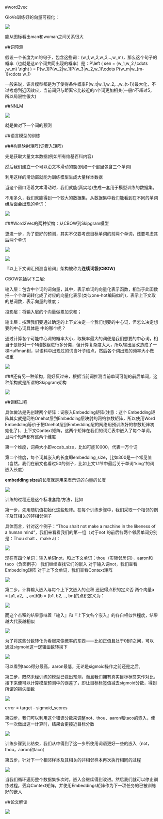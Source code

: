 #word2vec

GloVe训练好的向量可视化：

![](https://cdn.jsdelivr.net/gh/tj-messi/picture/20241107185753.png)

能从图标看出man和woman之间关系很大

##词预测

假设一个长度为m的句子，包含这些词：(w_1,w_2,w_3,..,w_m)，那么这个句子的概率（也就是这m个词共同出现的概率）是：P\left ( sen = (w_1,w_2,\cdots ,w_m) \right ) = P(w_1)P(w_2|w_1)P(w_3|w_2,w_1)\cdots P(w_m|w_{m-1}\cdots w_1)

一般来说，语言模型都是为了使得条件概率P(w_t|w_1,w_2,..,w_{t-1})最大化，不过考虑到近因效应，当前词只与距离它比较近的n个词更加相关(一般n不超过5，所以局限性很大)

##NNLM

![](https://cdn.jsdelivr.net/gh/tj-messi/picture/20241107185950.png)

就是做对下一个词的预测

##语言模型的训练

###构建映射矩阵(词嵌入矩阵)

先是获取大量文本数据(例如所有维基百科内容)

然后我们建立一个可以沿文本滑动的窗(例如一个窗里包含三个单词)

利用这样的滑动窗就能为训练模型生成大量样本数据

当这个窗口沿着文本滑动时，我们就能(真实地)生成一套用于模型训练的数据集。

不用多久，我们就能得到一个较大的数据集，从数据集中我们能看到在不同的单词组后面会出现的单词：

![](https://cdn.jsdelivr.net/gh/tj-messi/picture/20241107191310.png)

###Word2Vec的两种架构：从CBOW到Skipgram模型

更进一步，为了更好的预测，其实不仅要考虑目标单词的前两个单词，还要考虑其后两个单词

![](https://cdn.jsdelivr.net/gh/tj-messi/picture/20241107191444.png)

![](https://cdn.jsdelivr.net/gh/tj-messi/picture/20241107191449.png)

『以上下文词汇预测当前词』架构被称为**连续词袋(CBOW)**

CBOW包括以下三层:

输入层：包含中个词的词向量，其中，表示单词的向量化表示函数，相当于此函数把一个个单词转化成了对应的向量化表示(类似one-hot编码似的)，表示上下文取的总词数，表示向量的维度；

投影层：将输入层的个向量做累加求和；

输出层：按理我们要通过确定的上下文决定一个我们想要的中心词，但怎么决定想要的中心词具体是  中的哪个呢？

通过计算各个可能中心词的概率大小，取概率最大的词便是我们想要的中心词，相当于是针对一个N维数组进行多分类，但计算复杂度太大，所以输出层改造成了一棵Huffman树，以语料中出现过的词当叶子结点，然后各个词出现的频率大小做权重

![](https://cdn.jsdelivr.net/gh/tj-messi/picture/20241107192046.png)

###还有另一种架构，刚好反过来，根据当前词推测当前单词可能的前后单词，这种架构就是所谓的Skipgram架构

![](https://cdn.jsdelivr.net/gh/tj-messi/picture/20241107192812.png)

##训练过程

具体做法是先创建两个矩阵：词嵌入Embedding矩阵(注意：这个 Embedding矩阵其实就是网络Onehot层到Embedding层映射的网络参数矩阵，所以使用Word Embedding等价于把Onehot层到Embedding层的网络用预训练好的参数矩阵初始化了)、上下文Context矩阵，这两个矩阵在我们的词汇表中嵌入了每个单词，且两个矩阵都有这两个维度

第一个维度，词典大小即vocab_size，比如可能10000，代表一万个词

第二个维度，每个词其嵌入的长度即embedding_size，比如300是一个常见值（当然，我们在前文也看过50的例子，比如上文1.1节中最后关于单词“king”的词嵌入长度）

**embedding size**的长度就是用来表示词的向量的长度

![](https://cdn.jsdelivr.net/gh/tj-messi/picture/20241107193136.png)

训练的过程还是这个标准套路/方法，比如

第一步，先用随机值初始化这些矩阵。在每个训练步骤中，我们采取一个相邻的例子及其相关的非相邻例子


具体而言，针对这个例子：“Thou shalt not make a machine in the likeness of a human mind”，我们来看看我们的第一组（对于not 的前后各两个邻居单词分别是：Thou shalt 、make a）：

![](https://cdn.jsdelivr.net/gh/tj-messi/picture/20241107194144.png)

现在有四个单词：输入单词not，和上下文单词：thou（实际邻居词），aaron和taco（负面例子）
我们继续查找它们的嵌入
对于输入词not，我们查看Embedding矩阵
对于上下文单词，我们查看Context矩阵

![](https://cdn.jsdelivr.net/gh/tj-messi/picture/20241107194338.png)

第二步，计算输入嵌入与每个上下文嵌入的点积
还记得点积的定义否
两个向量a = [a1, a2,…, an]和b = [b1, b2,…, bn]的点积定义为：

![](https://cdn.jsdelivr.net/gh/tj-messi/picture/20241107194600.png)

而这个点积的结果意味着『输入』和『上下文各个嵌入』的各自相似性程度，结果越大代表越相似

![](https://cdn.jsdelivr.net/gh/tj-messi/picture/20241107194911.png)

为了将这些分数转化为看起来像概率的东西——比如正值且处于0到1之间，可以通过sigmoid这一逻辑函数转换下

![](https://cdn.jsdelivr.net/gh/tj-messi/picture/20241107194954.png)

可以看到taco得分最高，aaron最低，无论是sigmoid操作之前还是之后。

第三步，既然未经训练的模型已做出预测，而且我们拥有真实目标标签来作对比，接下来便可以计算模型预测中的误差了，即让目标标签值减去sigmoid分数，得到所谓的损失函数

![](https://cdn.jsdelivr.net/gh/tj-messi/picture/20241107195030.png)

error = target - sigmoid_scores

第四步，我们可以利用这个错误分数来调整not、thou、aaron和taco的嵌入，使下一次做出这一计算时，结果会更接近目标分数

![](https://cdn.jsdelivr.net/gh/tj-messi/picture/20241107195215.png)

训练步骤到此结束，我们从中得到了这一步所使用词语更好一些的嵌入（not，thou，aaron和taco）

第五步，针对下一个相邻样本及其相关的非相邻样本再次执行相同的过程

![](https://cdn.jsdelivr.net/gh/tj-messi/picture/20241107195240.png)

当我们循环遍历整个数据集多次时，嵌入会继续得到改进。然后我们就可以停止训练过程，丢弃Context矩阵，并使用Embeddings矩阵作为下一项任务的已被训练好的嵌入

##论文解读

![](https://cdn.jsdelivr.net/gh/tj-messi/picture/20241107205839.png)